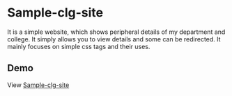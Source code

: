 # Sample-clg-site
  It is a simple website, which shows peripheral details of my department and college.
  It simply allows you to view details and some can be redirected.
  It mainly focuses on simple css tags and their uses.

## Demo
View [Sample-clg-site](https://ebinjs.github.io/Sample-clg-site/)
